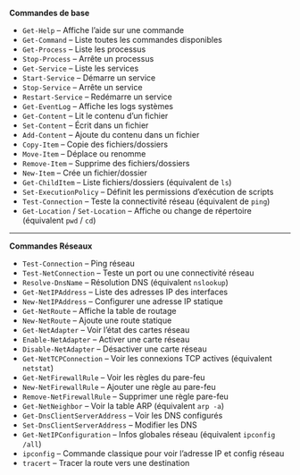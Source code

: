**Commandes de base**  
- `Get-Help` – Affiche l’aide sur une commande  
- `Get-Command` – Liste toutes les commandes disponibles  
- `Get-Process` – Liste les processus  
- `Stop-Process` – Arrête un processus  
- `Get-Service` – Liste les services  
- `Start-Service` – Démarre un service  
- `Stop-Service` – Arrête un service  
- `Restart-Service` – Redémarre un service  
- `Get-EventLog` – Affiche les logs systèmes  
- `Get-Content` – Lit le contenu d’un fichier  
- `Set-Content` – Écrit dans un fichier  
- `Add-Content` – Ajoute du contenu dans un fichier  
- `Copy-Item` – Copie des fichiers/dossiers  
- `Move-Item` – Déplace ou renomme  
- `Remove-Item` – Supprime des fichiers/dossiers  
- `New-Item` – Crée un fichier/dossier  
- `Get-ChildItem` – Liste fichiers/dossiers (équivalent de `ls`)  
- `Set-ExecutionPolicy` – Définit les permissions d’exécution de scripts  
- `Test-Connection` – Teste la connectivité réseau (équivalent de `ping`)  
- `Get-Location` / `Set-Location` – Affiche ou change de répertoire (équivalent `pwd` / `cd`)
---
**Commandes Réseaux**  
- `Test-Connection` – Ping réseau  
- `Test-NetConnection` – Teste un port ou une connectivité réseau  
- `Resolve-DnsName` – Résolution DNS (équivalent `nslookup`)  
- `Get-NetIPAddress` – Liste des adresses IP des interfaces  
- `New-NetIPAddress` – Configurer une adresse IP statique  
- `Get-NetRoute` – Affiche la table de routage  
- `New-NetRoute` – Ajoute une route statique  
- `Get-NetAdapter` – Voir l’état des cartes réseau  
- `Enable-NetAdapter` – Activer une carte réseau  
- `Disable-NetAdapter` – Désactiver une carte réseau  
- `Get-NetTCPConnection` – Voir les connexions TCP actives (équivalent `netstat`)  
- `Get-NetFirewallRule` – Voir les règles du pare-feu  
- `New-NetFirewallRule` – Ajouter une règle au pare-feu  
- `Remove-NetFirewallRule` – Supprimer une règle pare-feu  
- `Get-NetNeighbor` – Voir la table ARP (équivalent `arp -a`)  
- `Get-DnsClientServerAddress` – Voir les DNS configurés  
- `Set-DnsClientServerAddress` – Modifier les DNS  
- `Get-NetIPConfiguration` – Infos globales réseau (équivalent `ipconfig /all`)  
- `ipconfig` – Commande classique pour voir l’adresse IP et config réseau  
- `tracert` – Tracer la route vers une destination 
